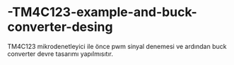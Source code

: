 # -TM4C123-example-and-buck-converter-desing
TM4C123 mikrodenetleyici ile önce pwm sinyal denemesi ve ardından buck converter devre tasarımı yapılmısıtır.
